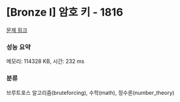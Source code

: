 # [Bronze I] 암호 키 - 1816 

[문제 링크](https://www.acmicpc.net/problem/1816) 

### 성능 요약

메모리: 114328 KB, 시간: 232 ms

### 분류

브루트포스 알고리즘(bruteforcing), 수학(math), 정수론(number_theory)

